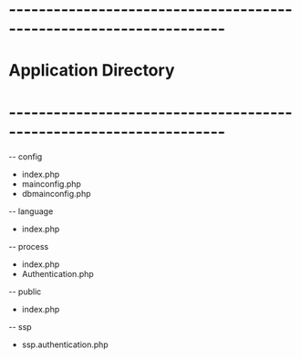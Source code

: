 
# -------------------------------------------------------------------
# Application Directory
# -------------------------------------------------------------------

-- config
- index.php
- mainconfig.php
- dbmainconfig.php

-- language
- index.php

-- process
- index.php
- Authentication.php

-- public
- index.php

-- ssp
- ssp.authentication.php
